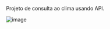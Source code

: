 Projeto de consulta ao clima usando API.

![image](https://user-images.githubusercontent.com/105018656/175142597-f95026d9-8e99-4c92-972b-2bdf95ce96ab.png)


